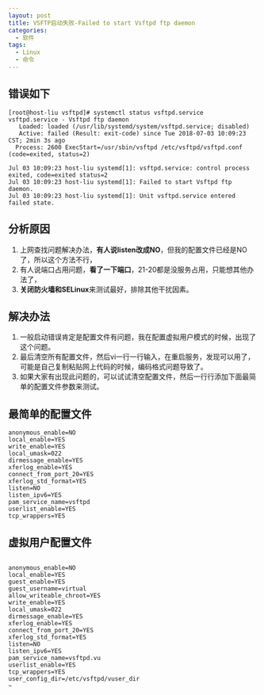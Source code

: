 ```yaml
---
layout: post
title: VSFTP启动失败-Failed to start Vsftpd ftp daemon
categories: 
  - 软件
tags:
  - Linux
  - 命令
---
```



## 错误如下
```
[root@host-liu vsftpd]# systemctl status vsftpd.service
vsftpd.service - Vsftpd ftp daemon
   Loaded: loaded (/usr/lib/systemd/system/vsftpd.service; disabled)
   Active: failed (Result: exit-code) since Tue 2018-07-03 10:09:23 CST; 2min 3s ago
  Process: 2600 ExecStart=/usr/sbin/vsftpd /etc/vsftpd/vsftpd.conf (code=exited, status=2)

Jul 03 10:09:23 host-liu systemd[1]: vsftpd.service: control process exited, code=exited status=2
Jul 03 10:09:23 host-liu systemd[1]: Failed to start Vsftpd ftp daemon.
Jul 03 10:09:23 host-liu systemd[1]: Unit vsftpd.service entered failed state.

```

## 分析原因

1. 上网查找问题解决办法，**有人说listen改成NO**，但我的配置文件已经是NO了，所以这个方法不行，
2. 有人说端口占用问题，**看了一下端口**，21-20都是没服务占用，只能想其他办法了，
3. **关闭防火墙和SELinux**来测试最好，排除其他干扰因素。

## 解决办法

1. 一般启动错误肯定是配置文件有问题，我在配置虚拟用户模式的时候，出现了这个问题。
2. 最后清空所有配置文件，然后vi一行一行输入，在重启服务，发现可以用了，可能是自己复制粘贴网上代码的时候，编码格式问题导致了。
3. 如果大家有出现此问题的，可以试试清空配置文件，然后一行行添加下面最简单的配置文件参数来测试。

## 最简单的配置文件
```
anonymous_enable=NO
local_enable=YES
write_enable=YES
local_umask=022
dirmessage_enable=YES
xferlog_enable=YES
connect_from_port_20=YES
xferlog_std_format=YES
listen=NO
listen_ipv6=YES
pam_service_name=vsftpd
userlist_enable=YES
tcp_wrappers=YES
```

## 虚拟用户配置文件
```

anonymous_enable=NO
local_enable=YES
guest_enable=YES
guest_username=virtual
allow_writeable_chroot=YES
write_enable=YES
local_umask=022
dirmessage_enable=YES
xferlog_enable=YES
connect_from_port_20=YES
xferlog_std_format=YES
listen=NO
listen_ipv6=YES
pam_service_name=vsftpd.vu
userlist_enable=YES
tcp_wrappers=YES
user_config_dir=/etc/vsftpd/vuser_dir
~                                     
```